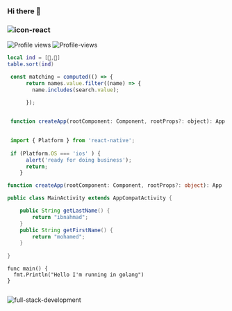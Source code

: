 ### Hi there 👋
### ![icon-react](icon-react.vercel.app)

<!--
**MOHAMEDIBNAHMAD1/MOHAMEDIBNAHMAD1** is a ✨ _special_ ✨ repository because its `README.md` (this file) appears on your GitHub profile.

Here are some ideas to get you started:

- 🔭 I’m currently working on ...
- 🌱 I’m currently learning ...
- 👯 I’m looking to collaborate on ...
- 🤔 I’m looking for help with ...
- 💬 Ask me about ...
- 📫 How to reach me: ...
- 😄 Pronouns: ...
- ⚡ Fun fact: ...
-->
![Profile views](https://gpvc.arturio.dev/MOHAMEDIBNAHMAD1)
![Profile-views ](https://gpvc.arturio.dev/MOHAMEDIBNAHMAD1)

```lua
local ind = [🐔,🥚]
table.sort(ind)
```
```js
 const matching = computed(() => {
      return names.value.filter((name) => {
        name.includes(search.value);

      });
      
```
```js
 function createApp(rootComponent: Component, rootProps?: object): App
      
```

```js
 import { Platform } from 'react-native';
 
 if (Platform.OS === 'ios' ) {
      alert('ready for doing business');
      return;
    }
```
```TypeScript
function createApp(rootComponent: Component, rootProps?: object): App
```

```java
public class MainActivity extends AppCompatActivity {

    public String getLastName() {
        return "ibnahmad";
    }
    public String getFirstName() {
        return "mohamed";
    }
    
}
```

```golang
func main() {
  fmt.Println("Hello I'm running in golang")
}
```

```ruby
```


![full-stack-development](https://user-images.githubusercontent.com/77829205/124051039-9ab94900-da13-11eb-9654-1d79bf3cfe37.gif)






